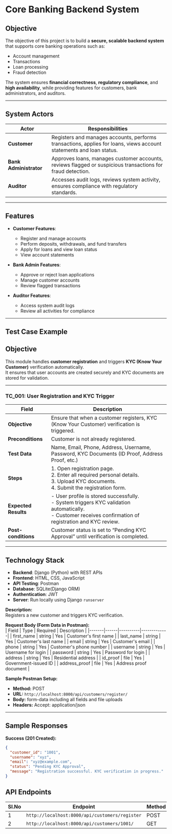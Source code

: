 # Core Banking Backend System

## Objective
The objective of this project is to build a **secure, scalable backend system** that supports core banking operations such as:

- Account management  
- Transactions  
- Loan processing  
- Fraud detection  

The system ensures **financial correctness**, **regulatory compliance**, and **high availability**, while providing features for customers, bank administrators, and auditors.

---

## System Actors

| Actor | Responsibilities |
|-------|----------------|
| **Customer** | Registers and manages accounts, performs transactions, applies for loans, views account statements and loan status. |
| **Bank Administrator** | Approves loans, manages customer accounts, reviews flagged or suspicious transactions for fraud detection. |
| **Auditor** | Accesses audit logs, reviews system activity, ensures compliance with regulatory standards. |

---

## Features

- **Customer Features**:  
  - Register and manage accounts  
  - Perform deposits, withdrawals, and fund transfers  
  - Apply for loans and view loan status  
  - View account statements  

- **Bank Admin Features**:  
  - Approve or reject loan applications  
  - Manage customer accounts  
  - Review flagged transactions  

- **Auditor Features**:  
  - Access system audit logs  
  - Review all activities for compliance  

---

## Test Case Example
## Objective
This module handles **customer registration** and triggers **KYC (Know Your Customer)** verification automatically.  
It ensures that user accounts are created securely and KYC documents are stored for validation.

---
### TC_001: User Registration and KYC Trigger

| Field | Description |
|-------|-------------|
| **Objective** | Ensure that when a customer registers, KYC (Know Your Customer) verification is triggered. |
| **Preconditions** | Customer is not already registered. |
| **Test Data** | Name, Email, Phone, Address, Username, Password, KYC Documents (ID Proof, Address Proof, etc.) |
| **Steps** | 1. Open registration page. <br>2. Enter all required personal details. <br>3. Upload KYC documents. <br>4. Submit the registration form. |
| **Expected Results** | - User profile is stored successfully. <br>- System triggers KYC validation automatically. <br>- Customer receives confirmation of registration and KYC review. |
| **Post-conditions** | Customer status is set to “Pending KYC Approval” until verification is completed. |

---

## Technology Stack


- **Backend**: Django (Python) with REST APIs  
- **Frontend**: HTML, CSS, JavaScript  
- **API Testing**: Postman  
- **Database**: SQLite(Django ORM)  
- **Authentication**: JWT  
- **Server**: Run locally using Django `runserver`

**Description:**  
Registers a new customer and triggers KYC verification.



**Request Body (Form Data in Postman):**  
| Field | Type | Required | Description |
|-------|------|----------|-------------|
| first_name | string | Yes | Customer's first name |
| last_name | string | Yes | Customer's last name |
| email | string | Yes | Customer's email |
| phone | string | Yes | Customer's phone number |
| username | string | Yes | Username for login |
| password | string | Yes | Password for login |
| address | string | Yes | Residential address |
| id_proof | file | Yes | Government-issued ID |
| address_proof | file | Yes | Address proof document |

**Sample Postman Setup:**  
- **Method:** POST  
- **URL:** `http://localhost:8000/api/customers/register/`  
- **Body:** form-data including all fields and file uploads  
- **Headers:** Accept: application/json  

---

## Sample Responses

**Success (201 Created):**
```json
{
  "customer_id": "1001",
  "username": "xyz",
  "email": "xyz@example.com",
  "status": "Pending KYC Approval",
  "message": "Registration successful. KYC verification in progress."
}

```
## API Endpoints

| Sl.No | Endpoint | Method |
|---|---------|--------|
| 1 | `http://localhost:8000/api/customers/register` | POST |
| 2 | `http://localhost:8000/api/customers/1001/` | GET |








